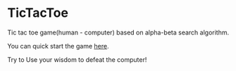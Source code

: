 # TicTacToe

Tic tac toe game(human - computer) based on alpha-beta search algorithm.

You can quick start the game [here](https://zly201.github.io/TicTacToe/).

Try to Use your wisdom to defeat the computer!
